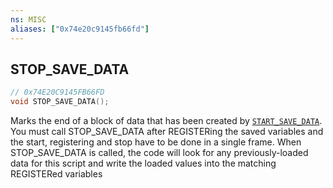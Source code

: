 ```yaml
---
ns: MISC
aliases: ["0x74e20c9145fb66fd"]
---
```

## STOP_SAVE_DATA

```c
// 0x74E20C9145FB66FD
void STOP_SAVE_DATA();
```

Marks the end of a block of data that has been created by [`START_SAVE_DATA`](#_0xA9575F812C6A7997). You must call STOP_SAVE_DATA after REGISTERing the saved variables and the start, registering and stop have to be done in a single frame. When STOP_SAVE_DATA is called, the code will look for any previously-loaded data for this script and write the loaded values into the matching REGISTERed variables

